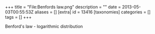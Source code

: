 +++
title = "File:Benfords law.png"
description = ""
date = 2013-05-03T00:55:53Z
aliases = []
[extra]
id = 13416
[taxonomies]
categories = []
tags = []
+++

Benford's law - logarithmic distribution
